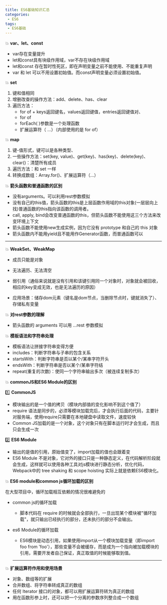 ```yaml
---
title: ES6基础知识汇总
categories:
 - ES6
tags:
 - ES6基础
---
```


:boom: **var、let、const**

- var存在变量提升
- let和const具有块级作用域，var不存在块级作用域
- let和const 存在暂时性死区，即在声明变量之前不能使用、不能重复声明
- var 和 let 可以不用设置初始值。而const声明变量必须设置初始值。

:boom: **set**

1. 键和值相同
2. 增删改查的操作方法：add、delete、has、clear
3. 遍历方法：
    - for of + keys返回键名，values返回键值，entries返回键值对、
    - for of
    - forEach( )参数是一个处理函数
    - 扩展运算符（ ...）（内部使用的是 for of）

:boom: **map**
1. 键-值形式，键可以是各种类型、
2. 一些操作方法：set(key, value)、get(key)、has(key)、delete(key)、clear()：清楚所有成员
3. 遍历方法：和 set 一样
4. 转换成数组：Array.for()、扩展运算符（...）

:boom: **箭头函数和普通函数的区别**
- 没有arguments。可以利用rest参数模拟
- 没有自己的this值，箭头函数的this是上层函数作用域的this对象(一层层向上找)普通函数的this指向该函数的调用者。
- call, apply, bind会改变普通函数的this，但箭头函数不能使用这三个方法来改变环境上下文
- 箭头函数不能使用new生成实例，因为它没有 prototype 和自己的 this 对象
- 箭头函数内不能用yield且不能用作Generator函数，而普通函数可以

----------

:boom: **WeakSet、WeakMap**

- 成员只能是对象

- 无法遍历、无法清空

- 弱引用（通俗来说就是没有引用和该键引用同一个对象时，对象就会被回收，相应的key变成无效，也是无法遍历的原因）

- 应用场景：储存dom元素（键名是dom节点，当删除节点时，键就消失了）、存储私有变量

:boom: **对rest参数的理解**

- 箭头函数的 arguments 可以用 ...rest 参数模拟

:boom: **模板语法和字符串处理**
- 模板语法让拼接字符串变得方便
- includes：判断字符串与子串的包含关系
- startsWith：判断字符串是否以某个/某串字符开头
- endsWith：判断字符串是否以某个/某串字符结
- repeat(重复的次数)：使同一个字符串输出多次（被连续复制多次）

:boom: **commonJS和ES6 Module的区别**

:one: **CommonJS**

  - 模块输出的是一个值的拷贝（模块内部值的变化影响不到这个值了）
  - require 语法是同步的，必须等模块加载完后，才会执行后面的代码，主要针对服务端，使用require只需要在本地硬盘中读取文件，速度较快
  - Common JS加载的是一个对象，这个对象只有在脚本运行时才会生成，而且只会生成一次

:two: **ES6  Module**

  - 输出的是值的引用，原始值变了，import加载的值也会跟着变
  - ES6 Module 不是对象，它对外的接口只是一种静态定义，在代码解析阶段就会生成，这样就可以使用各种工具对js模块进行静态分析，优化代码，Webpack中的 tree shaking 和 scope hoisting 实际上就是依赖ES6模块化。

:boom: **ES6 module和common js循环加载的区别**

在大型项目中，循环加载相互依赖的情况很难避免的

-  common js的循环加载 
   - 脚本代码在 require 的时候就会全部执行，一旦出现某个模块被"循环加载"，就只输出已经执行的部分，还未执行的部分不会输出。
- es6 Module的循环加载 
  - ES6模块是动态引用，如果使用import从一个模块加载变量（即import foo from 'foo'），那些变量不会被缓存，而是成为一个指向被加载模块的引用，需要开发者自己保证，真正取值的时候能够取到值。

  -------


:boom: **扩展运算符作用和使用场景**
- 对象、数组等的扩展
- 合并数组、将字符串转成真正的数组
- 任何 Iterator 接口的对象，都可以用扩展运算符转为真正的数组
- 用在函数形参上时，还可以把一个分离的参数序列整合成一个数组